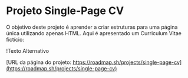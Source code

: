 # Projeto Single-Page CV

O objetivo deste projeto é aprender a criar estruturas para uma página única utilizando apenas HTML.
Aqui é apresentado um Curriculum Vitae fictício:

!Texto Alternativo

[URL da página do projeto: https://roadmap.sh/projects/single-page-cv](https://roadmap.sh/projects/single-page-cv)
